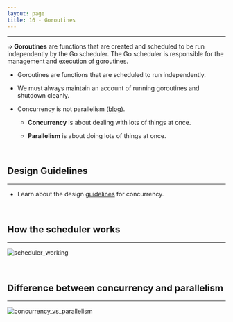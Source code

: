 ```yaml
---
layout: page
title: 16 - Goroutines
---
```

***

➩ **Goroutines** are functions that are created and scheduled to be run independently by the Go scheduler. The Go scheduler is responsible for the management and execution of goroutines.

- Goroutines are functions that are scheduled to run independently.

- We must always maintain an account of running goroutines and shutdown cleanly.

- Concurrency is not parallelism ([blog](https://blog.golang.org/concurrency-is-not-parallelism)).

  - **Concurrency** is about dealing with lots of things at once.

  - **Parallelism** is about doing lots of things at once.

&nbsp;

## Design Guidelines
***

- Learn about the design [guidelines](https://g-kutty.github.io/go-tour/lessons/15/design_philosophy) for concurrency.

&nbsp;

## How the scheduler works
***

  ![scheduler_working](https://g-kutty.github.io/go-tour/lessons/15/images/scheduler.png?raw=true)

&nbsp;

## Difference between concurrency and parallelism
***

  ![concurrency_vs_parallelism](https://g-kutty.github.io/go-tour/lessons/15/images/parallel.png?raw=true)
